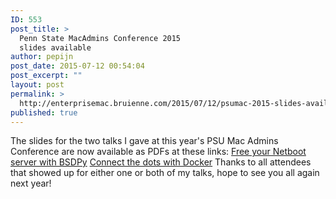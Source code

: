 ```yaml
---
ID: 553
post_title: >
  Penn State MacAdmins Conference 2015
  slides available
author: pepijn
post_date: 2015-07-12 00:54:04
post_excerpt: ""
layout: post
permalink: >
  http://enterprisemac.bruienne.com/2015/07/12/psumac-2015-slides-available/
published: true
---
```

The slides for the two talks I gave at this year's PSU Mac Admins Conference are now available as PDFs at these links: <a href="https://www.dropbox.com/s/64ntuop7gpzi0if/Free_your_Netboot_server_with_BSDPy.pdf?dl=0" target="_blank">Free your Netboot server with BSDPy</a> <a href="https://www.dropbox.com/s/xbqja4irxldrrgl/Connect_the_dots_with_Docker.pdf?dl=0" target="_blank">Connect the dots with Docker</a> Thanks to all attendees that showed up for either one or both of my talks, hope to see you all again next year!